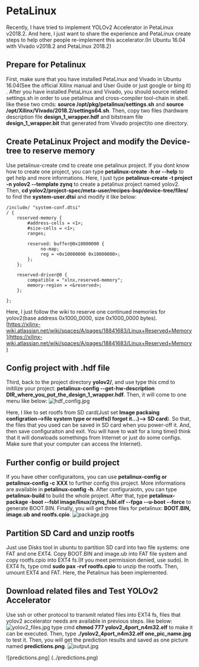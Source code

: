 # PetaLinux
Recently, I have tried to implement YOLOv2 Accelerator in PetaLinux v2018.2. And here, I just want to share the experience and PetaLinux create steps to help other people re-implement this accelerator.(In Ubuntu 16.04 with Vivado v2018.2 and PetaLinux 2018.2)

## Prepare for Petalinux
First, make sure that you have installed PetaLinux and Vivado in Ubuntu 16.04(See the official Xilinx manual and User Guide or just google or bing it) . After you have installed PetaLinux and Vivado, you should source related settings.sh in order to use petalinux and cross-compiler tool-chain in shell. like these two cmds: __source /opt/pkg/petalinux/settings.sh__ and __source /opt/Xilinx/Vivado/2018.2/settings64.sh__. Then, copy two files (hardware description file __design_1_wrapper.hdf__ and bitstream file  __design_1_wrapper.bit__ that generated from Vivado project)to one directory.

## Create PetaLinux Project and modify the Device-tree to reserve memory
Use petalinux-create cmd to create one petalinux project. If you dont know how to create one project, you can type __petalinux-create -h or --help__ to get help and more informations. Here, I just type __petalinux-create -t project -n yolov2 --template zynq__ to create a petalinux project named yolov2. Then, __cd yolov2/project-spec/meta-user/recipes-bsp/device-tree/files/__ to find the __system-user.dtsi__ and modify it like below:

```
/include/ "system-conf.dtsi"
/ {
	reserved-memory {
		#address-cells = <1>;
		#size-cells = <1>;
		ranges;

		reserved: buffer@0x10000000 {
			 no-map;
			 reg = <0x10000000 0x10000000>;
		};
	};

	reserved-driver@0 {
		compatible = "xlnx,reserved-memory";
		memory-region = <&reserved>;
	};
	
};
```
Here, I just follow the wiki to reserve one continued memories for yolov2(base address 0x1000_0000, size 0x1000_0000 bytes). [https://xilinx-wiki.atlassian.net/wiki/spaces/A/pages/18841683/Linux+Reserved+Memory](https://xilinx-wiki.atlassian.net/wiki/spaces/A/pages/18841683/Linux+Reserved+Memory)

## Config project with .hdf file
Third, back to the project directory __yolov2/__, and use type this cmd to initilize your project: __petalinux-config --get-hw-description DIR_where_you_put_the_design_1_wrapper.hdf__. Then, it will come to one menu like below:
![hdf_config.jpg](https://github.com/dhm2013724/yolov2_xilinx_fpga/blob/150MHzTn4Tm32Tr26Tc26Cin4Cout2/petalinux/hdf_config.jpg)

Here, I like to set rootfs from SD card(Just set __Image packaing configration-->file system type or rootfs(I forgot it...)--> SD card__). So that, the files that you used can be saved in SD card when you power-off it. And, then save configuraiton and exit. You will have to wait for a long time(I think that it will donwloads somethings from Internet or just do some configs. Make sure that your computer can access the Internet).

## Further config or build project
If you have other configuraitons, you can use __petalinux-config or petalinux-config -c XXX__ to further config this project. More informations are available in __petalinux-config -h__. After configuraiotn, you can type __petalinux-build__ to build the whole project. After that, type __petalinux-package -boot --fsbl image/linux/zynq_fsbl.elf --fpga --u-boot --force__ to generate BOOT.BIN. Finally, you will get three files for petalinux: __BOOT.BIN, image.ub and rootfs.cpio__.
![package.jpg](https://github.com/dhm2013724/yolov2_xilinx_fpga/blob/150MHzTn4Tm32Tr26Tc26Cin4Cout2/petalinux/package.jpg)

## Partition SD Card and unzip rootfs
Just use Disks tool in ubuntu to partition SD card into two file systems: one FAT and one EXT4. Copy BOOT.BIN and image.ub into FAT file system and copy rootfs.cpio into EXT4 fs.(If you meet permission denied, use sudo). In EXT4 fs, type cmd __sudo pax -rvf rootfs.cpio__ to unzip the rootfs. Then, umount EXT4 and FAT. Here, the Petalinux has been implemented.

## Download related files and Test YOLOv2 Accelerator
Use ssh or other protocol to transmit related files into EXT4 fs, files that yolov2 accelerator needs are available in previous steps. like below:
![yolov2_files.jpg](https://github.com/dhm2013724/yolov2_xilinx_fpga/blob/150MHzTn4Tm32Tr26Tc26Cin4Cout2/petalinux/files_that_yolov2_need.jpg)
type cmd __chmod 777 yolov2_4port_n4m32.elf__ to make it can be executed. Then, type __./yolov2_4port_n4m32.elf one_pic_name.jpg__ to test it. Then, you will get the prediction results and saved as one picture named __predictions.png__.
![output.jpg](https://github.com/dhm2013724/yolov2_xilinx_fpga/blob/150MHzTn4Tm32Tr26Tc26Cin4Cout2/petalinux/output.jpg)


![predictions.png]
(../predictions.png)

